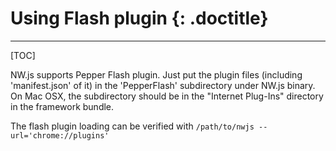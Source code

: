 # Using Flash plugin {: .doctitle}
---

[TOC]

NW.js supports Pepper Flash plugin. Just put the plugin files (including 'manifest.json' of it) in the 'PepperFlash' subdirectory under NW.js binary. On Mac OSX, the subdirectory should be in the "Internet Plug-Ins" directory in the framework bundle.

The flash plugin loading can be verified with `/path/to/nwjs --url='chrome://plugins'`
